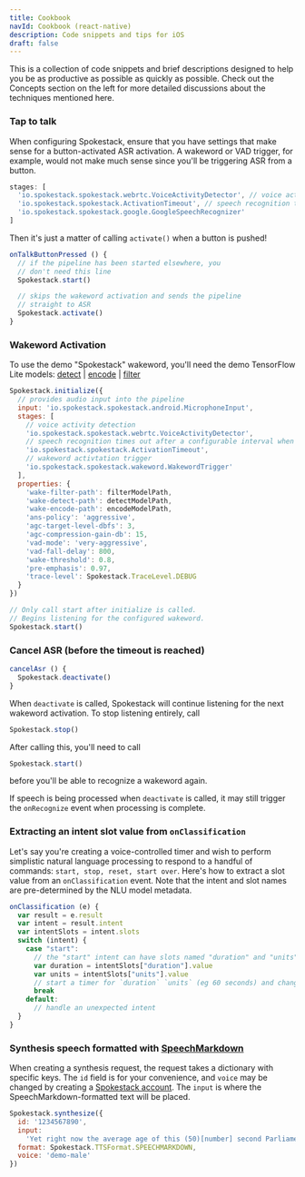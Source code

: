 ```yaml
---
title: Cookbook
navId: Cookbook (react-native)
description: Code snippets and tips for iOS
draft: false
---
```


This is a collection of code snippets and brief descriptions designed to help you be as productive as possible as quickly as possible. Check out the Concepts section on the left for more detailed discussions about the techniques mentioned here.

### Tap to talk

When configuring Spokestack, ensure that you have settings that make sense for a button-activated ASR activation. A wakeword or VAD trigger, for example, would not make much sense since you'll be triggering ASR from a button.

```javascript
stages: [
  'io.spokestack.spokestack.webrtc.VoiceActivityDetector', // voice activity detection
  'io.spokestack.spokestack.ActivationTimeout', // speech recognition times out after a configurable interval when voice is no longer detected
  'io.spokestack.spokestack.google.GoogleSpeechRecognizer'
]
```

Then it's just a matter of calling `activate()` when a button is pushed!

```javascript
onTalkButtonPressed () {
  // if the pipeline has been started elsewhere, you
  // don't need this line
  Spokestack.start()

  // skips the wakeword activation and sends the pipeline
  // straight to ASR
  Spokestack.activate()
}
```

### Wakeword Activation

To use the demo "Spokestack" wakeword, you'll need the demo TensorFlow Lite models: [detect](https://d3dmqd7cy685il.cloudfront.net/model/wake/spokestack/detect.tflite) | [encode](https://d3dmqd7cy685il.cloudfront.net/model/wake/spokestack/encode.tflite) | [filter](https://d3dmqd7cy685il.cloudfront.net/model/wake/spokestack/filter.tflite)

```javascript
Spokestack.initialize({
  // provides audio input into the pipeline
  input: 'io.spokestack.spokestack.android.MicrophoneInput',
  stages: [
    // voice activity detection
    'io.spokestack.spokestack.webrtc.VoiceActivityDetector',
    // speech recognition times out after a configurable interval when voice is no longer detected
    'io.spokestack.spokestack.ActivationTimeout',
    // wakeword activtation trigger
    'io.spokestack.spokestack.wakeword.WakewordTrigger'
  ],
  properties: {
    'wake-filter-path': filterModelPath,
    'wake-detect-path': detectModelPath,
    'wake-encode-path': encodeModelPath,
    'ans-policy': 'aggressive',
    'agc-target-level-dbfs': 3,
    'agc-compression-gain-db': 15,
    'vad-mode': 'very-aggressive',
    'vad-fall-delay': 800,
    'wake-threshold': 0.8,
    'pre-emphasis': 0.97,
    'trace-level': Spokestack.TraceLevel.DEBUG
  }
})

// Only call start after initialize is called.
// Begins listening for the configured wakeword.
Spokestack.start()
```

### Cancel ASR (before the timeout is reached)

```javascript
cancelAsr () {
  Spokestack.deactivate()
}
```

When `deactivate` is called, Spokestack will continue listening for the next wakeword activation. To stop listening entirely, call

```javascript
Spokestack.stop()
```

After calling this, you'll need to call

```javascript
Spokestack.start()
```

before you'll be able to recognize a wakeword again.

If speech is being processed when `deactivate` is called, it may still trigger the `onRecognize` event when processing is complete.

### Extracting an intent slot value from `onClassification`

Let's say you're creating a voice-controlled timer and wish to perform simplistic natural language processing to respond to a handful of commands: `start, stop, reset, start over`. Here's how to extract a slot value from an `onClassification` event. Note that the intent and slot names are pre-determined by the NLU model metadata.

```javascript
onClassification (e) {
  var result = e.result
  var intent = result.intent
  var intentSlots = intent.slots
  switch (intent) {
    case "start":
      // the "start" intent can have slots named "duration" and "units"
      var duration = intentSlots["duration"].value
      var units = intentSlots["units"].value
      // start a timer for `duration` `units` (eg 60 seconds) and change the UI accordingly
      break
    default:
      // handle an unexpected intent
  }
}
```

### Synthesis speech formatted with [SpeechMarkdown](https://www.speechmarkdown.org/)

When creating a synthesis request, the request takes a dictionary with specific keys. The `id` field is for your convenience, and `voice` may be changed by creating a [Spokestack account](https://spokestack.io/account). The `input` is where the SpeechMarkdown-formatted text will be placed.

```javascript
Spokestack.synthesize({
  id: '1234567890',
  input:
    'Yet right now the average age of this (50)[number] second Parliament is (49)[number] years old, [1s] OK.',
  format: Spokestack.TTSFormat.SPEECHMARKDOWN,
  voice: 'demo-male'
})
```
